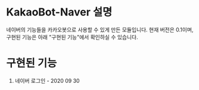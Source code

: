 # KakaoBot-Naver 설명
네이버의 기능들을 카카오봇으로 사용할 수 있게 만든 모듈입니다.
현재 버전은 0.1이며, 구현된 기능은 아래 "구현된 기능"에서 확인하실 수 있습니다.

# 구현된 기능
1. 네이버 로그인 - 2020 09 30

